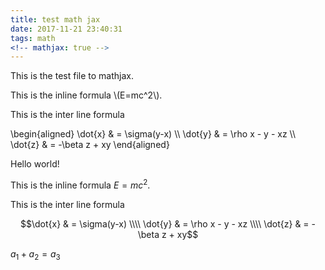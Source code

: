 ```yaml
---
title: test math jax
date: 2017-11-21 23:40:31
tags: math
<!-- mathjax: true -->
---
```


This is the test file to mathjax.

<!-- more -->

This is the inline formula \\(E=mc^2\\).

This is the inter line formula

\begin{aligned}
\dot{x} & = \sigma(y-x) \\\\
\dot{y} & = \rho x - y - xz \\\\
\dot{z} & = -\beta z + xy
\end{aligned}

Hello world!

This is the inline formula $E=mc^2$.

This is the inter line formula

$$\dot{x} & = \sigma(y-x) \\\\
\dot{y} & = \rho x - y - xz \\\\
\dot{z} & = -\beta z + xy$$

$a_1 + a_2 = a_3$

<script type="text/javascript"
   src="http://cdn.mathjax.org/mathjax/latest/MathJax.js?config=TeX-AMS-MML_HTMLorMML">
</script>

